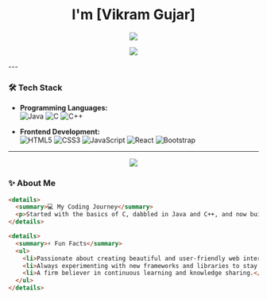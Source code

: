 <h1 align="center">
  I'm [Vikram Gujar]
</h1>

<p align="center">
  <img src="https://readme-typing-svg.herokuapp.com?size=30&duration=3000&color=007BFF&center=true&vCenter=true&lines=Full-Stack+Developer;Coding+Enthusiast;Tech+Explorer;Always+Learning+New+Things!">
</p>
<p align="center">
  <img src="[https://readme-typing-svg.herokuapp.com?size=30&duration=3000&color=007BFF&center=true&vCenter=true&lines=Full-Stack+Developer;Coding+Enthusiast;Tech+Explorer;Always+Learning+New+Things!](https://camo.githubusercontent.com/7de37139d0b4c1ce40865e799b446c0e963a3dd8fb68d239707237c40604fa3d/68747470733a2f2f63646e2e6472696262626c652e636f6d2f75736572732f3733303730332f73637265656e73686f74732f363538313234332f6176656e746f2e676966)">
</p>
---

### 🛠️ Tech Stack
- **Programming Languages:**  
  ![Java](https://img.shields.io/badge/Java-%23ED8B00.svg?style=flat&logo=java&logoColor=white) 
  ![C](https://img.shields.io/badge/C-%2300599C.svg?style=flat&logo=c&logoColor=white) 
  ![C++](https://img.shields.io/badge/C++-%2300599C.svg?style=flat&logo=c%2B%2B&logoColor=white)

- **Frontend Development:**  
  ![HTML5](https://img.shields.io/badge/HTML5-%23E34F26.svg?style=flat&logo=html5&logoColor=white) 
  ![CSS3](https://img.shields.io/badge/CSS3-%231572B6.svg?style=flat&logo=css3&logoColor=white) 
  ![JavaScript](https://img.shields.io/badge/JavaScript-%23F7DF1E.svg?style=flat&logo=javascript&logoColor=black)
  ![React](https://img.shields.io/badge/React-%2361DAFB.svg?style=flat&logo=react&logoColor=black) 
  ![Bootstrap](https://img.shields.io/badge/Bootstrap-%23563D7C.svg?style=flat&logo=bootstrap&logoColor=white)

---
<p align="center">
  <img src="[https://readme-typing-svg.herokuapp.com?size=30&duration=3000&color=007BFF&center=true&vCenter=true&lines=Full-Stack+Developer;Coding+Enthusiast;Tech+Explorer;Always+Learning+New+Things!](https://camo.githubusercontent.com/7de37139d0b4c1ce40865e799b446c0e963a3dd8fb68d239707237c40604fa3d/68747470733a2f2f63646e2e6472696262626c652e636f6d2f75736572732f3733303730332f73637265656e73686f74732f363538313234332f6176656e746f2e676966)">
</p>

### ✨ About Me
```html
<details>
  <summary>💻 My Coding Journey</summary>
  <p>Started with the basics of C, dabbled in Java and C++, and now building dynamic and responsive web applications with HTML, CSS, JavaScript, React, and Bootstrap. My journey in tech has been fueled by curiosity and the thrill of solving complex problems.</p>
</details>

<details>
  <summary>⚡ Fun Facts</summary>
  <ul>
    <li>Passionate about creating beautiful and user-friendly web interfaces.</li>
    <li>Always experimenting with new frameworks and libraries to stay ahead in the tech world.</li>
    <li>A firm believer in continuous learning and knowledge sharing.</li>
  </ul>
</details>
